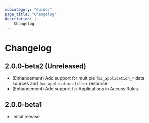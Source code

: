 ```yaml
---
subcategory: "Guides"
page_title: "Changelog"
description: |-
    Changelog
---
```


# Changelog

## 2.0.0-beta2 (Unreleased)

- (Enhancement) Add support for multiple `fmc_application_*` data sources and `fmc_application_filter` resource
- (Enhancement) Add support for Applications in Access Rules.

## 2.0.0-beta1

- Initial release

